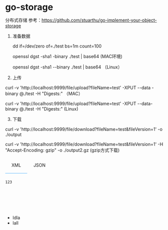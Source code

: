 <style>
                  
  *{
  margin: 0;
  padding: 0;
  }
  .tpt-bar {
    display:flex;
    /*border:1px solid #e2e2e2;*/
    /*border-radius:2px;*/
    /*background:#c6fced;*/
    /*box-shadow:0 2px 5px 0 rgba(0,0,0,.1);*/
    flex-wrap:wrap;
    /*width: 80%;*/
    width: 100%;
    margin: 0 auto;
  }
  .tpt-bar label {
    display:block;
    padding:0 20px;
    height:50px;
    line-height:50px;
    cursor:pointer; 
    order:1;
  }
  .tpt-bar .tpt-bar-con {
    /*z-index:0;*/
    display:none;
    /*padding:30px;*/
    width:100%;
    min-height:120px;
    line-height: 30px;
    /*border-top:1px solid #e2e2e2;*/
    margin-top: -1px;
    /*background:#f3f3f4;*/
    order:99;
  }
  .tpt-bar input[type=radio] {
    position:absolute;
    opacity:0;
  }
  .tpt-bar input[type=radio]:checked+label {
    /*z-index:1;*/
    /*margin-right:-1px;*/
    border-bottom: 1px solid #40a9ff;                  
    /*margin-left:-1px;*/
    /*border-right:1px solid #e2e2e2;*/
    /*border-left:1px solid #e2e2e2;*/
    /*background:#69d6e8;*/
  }
  .tpt-bar input[type=radio]:checked+label+.tpt-bar-con {
    display:block;
  }
</style>



# go-storage
分布式存储
参考：https://github.com/stuarthu/go-implement-your-object-storage

1. 准备数据

    dd if=/dev/zero of=./test bs=1m count=100
  
    openssl dgst -sha1 -binary ./test | base64 (MAC环境)
  
    openssl dgst -sha1 --binary ./test | base64 （Linux）

2. 上传

  curl -v 'http://localhost:9999/file/upload?fileName=test' -XPUT --data -binary @./test -H "Digests:" （MAC）
  
  curl -v 'http://localhost:9999/file/upload?fileName=test' -XPUT --data-binary @./test -H "Digests:" (Linux)
  
3. 下载
  
  curl -v 'http://localhost:9999/file/download?fileName=test&fileVersion=1' -o ./output
  
  curl -v 'http://localhost:9999/file/download?fileName=test&fileVersion=1' -H "Accept-Encoding: gzip" -o ./output2.gz (gzip方式下载)







<div class="tpt-bar">
  <input type="radio" name="bar" id="tab-1" checked="">
  <label for="tab-1">XML</label>
  <div class="tpt-bar-con">

```
123
```

  </div>
  <input type="radio" name="bar" id="tab-2">
  <label for="tab-2">JSON</label>
  <div class="tpt-bar-con">

   ```
   456
   
   
   
   ```

  </div>
</div>

- ldla
- lall
